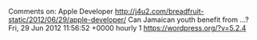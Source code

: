 Comments on: Apple Developer http://j4u2.com/breadfruit-static/2012/06/29/apple-developer/ Can Jamaican youth benefit from ...? Fri, 29 Jun 2012 11:56:52 +0000  hourly   1  https://wordpress.org/?v=5.2.4